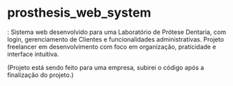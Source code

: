 # prosthesis_web_system
: Sistema web desenvolvido para uma Laboratório de Prótese Dentaria, com login, gerenciamento de Clientes e funcionalidades administrativas. Projeto freelancer em desenvolvimento com foco em organização, praticidade e interface intuitiva.

(Projeto está sendo feito para uma empresa, subirei o código após a finalização do projeto.)
